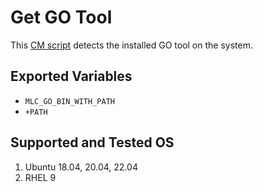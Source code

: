 # Get GO Tool
This [CM script](https://github.com/mlcommons/ck/blob/master/cm/docs/specs/script.md) detects the installed GO tool on the system.

## Exported Variables
* `MLC_GO_BIN_WITH_PATH`
* `+PATH`

## Supported and Tested OS
1. Ubuntu 18.04, 20.04, 22.04
2. RHEL 9
